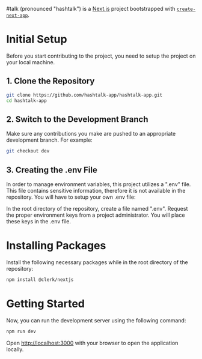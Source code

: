#talk (pronounced "hashtalk") is a [Next.js](https://nextjs.org/) project bootstrapped with [`create-next-app`](https://github.com/vercel/next.js/tree/canary/packages/create-next-app).

# Initial Setup
Before you start contributing to the project, you need to setup the project on your local machine.

## 1. Clone the Repository
```bash
git clone https://github.com/hashtalk-app/hashtalk-app.git
cd hashtalk-app
```

## 2. Switch to the Development Branch
Make sure any contributions you make are pushed to an appropriate development branch. For example:
```bash
git checkout dev
```

## 3. Creating the .env File
In order to manage environment variables, this project utilizes a ".env" file. This file contains sensitive information, therefore it is not available in the repository. You will have to setup your own .env file:

In the root directory of the repository, create a file named ".env".
Request the proper environment keys from a project administrator. You will place these keys in the .env file.

# Installing Packages
Install the following necessary packages while in the root directory of the repository:

```bash
npm install @clerk/nextjs
```

# Getting Started
Now, you can run the development server using the following command:
```bash
npm run dev
```

Open [http://localhost:3000](http://localhost:3000) with your browser to open the application locally.
